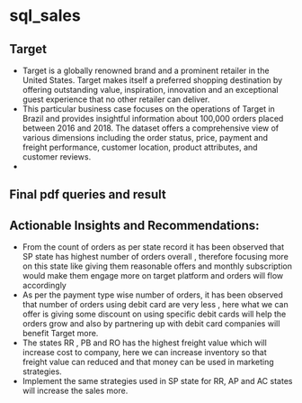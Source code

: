 # sql_sales

## Target

- Target is a globally renowned brand and a prominent retailer in the United States. Target makes itself a preferred shopping destination by offering outstanding value, inspiration, innovation and an exceptional guest experience that no other retailer can deliver.
- This particular business case focuses on the operations of Target in Brazil and provides insightful information about 100,000 orders placed between 2016 and 2018. The dataset offers a comprehensive view of various dimensions including the order status, price, payment and freight performance, customer location, product attributes, and customer reviews.
- 
## Final pdf queries and result


## Actionable Insights and Recommendations:
- From the count of orders as per state record it has been observed that SP state has highest number of orders overall , therefore focusing more on this state like giving them reasonable offers and monthly subscription would make them engage more on target platform and orders will flow accordingly
- As per the payment type wise number of orders, it has been observed that number of orders using debit card are very less , here what we can offer is giving some discount on using specific debit cards will help the orders grow and also by partnering up with debit card companies will benefit Target more.
- The states RR , PB and RO has the highest freight value which will increase cost to company, here we can increase inventory so that freight value can reduced and that money can be used in marketing strategies.
- Implement the same strategies used in SP state for RR, AP and AC states will increase the sales more.
